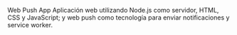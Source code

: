 Web Push App
Aplicación web utilizando Node.js como servidor, HTML, CSS y JavaScript; y web push como tecnología para enviar notificaciones y service worker.